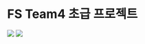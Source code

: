 # FS Team4 초급 프로젝트

<img src="https://capsule-render.vercel.app/api?type=waving&color=BDBDC8&height=30&section=header" />
<img src="https://capsule-render.vercel.app/api?type=waving&color=BDBDC8&height=30&section=footer" />
